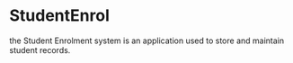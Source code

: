 # StudentEnrol
the Student Enrolment system is an application used to store and maintain student records.
